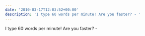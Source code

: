 ```yaml
---
date: '2010-03-17T12:03:52+00:00'
description: 'I type 60 words per minute! Are you faster? - '
---
```

I type 60 words per minute! Are you faster? - 

